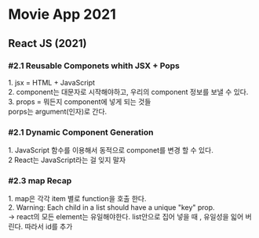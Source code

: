 # Movie App 2021

<h2>React JS (2021)</h2>

<h3>#2.1 Reusable Componets whith JSX + Pops</h3>
    1. jsx = HTML + JavaScript<br/>
    2. component는 대문자로 시작해야하고, 우리의 component 정보를 보낼 수 있다.<br/>
    3. props = 뭐든지 component에 넣게 되는 것들<br/>
       porps는 argument(인자)로 간다. <br/>

<h3>#2.1 Dynamic Component Generation</h3>
    1. JavaScript 함수를 이용해서 동적으로 componet를 변경 할 수 있다.<br/>
    2  React는 JavaScript라는 걸 잊지 말자<br/>

<h3>#2.3 map Recap</h3>
    1. map은 각각 item 별로 function을 호출 한다. <br/>
    2. Warning: Each child in a list should have a unique "key" prop.<br/>
         -> react의 모든 element는 유일해야한다. list안으로 집어 넣을 때 , 유일성을 읿어 버린다. 따라서 id를 추가

